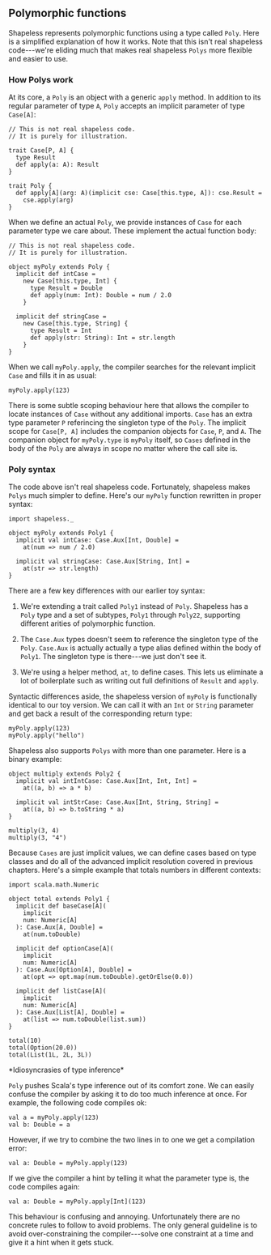 ## Polymorphic functions

Shapeless represents polymorphic functions
using a type called `Poly`.
Here is a simplified explanation of how it works.
Note that this isn't real shapeless code---we're
eliding much that makes real shapeless `Polys`
more flexible and easier to use.

### How Polys work

At its core, a `Poly` is an object with a generic `apply` method.
In addition to its regular parameter of type `A`,
`Poly` accepts an implicit parameter of type `Case[A]`:

```tut:book:silent
// This is not real shapeless code.
// It is purely for illustration.

trait Case[P, A] {
  type Result
  def apply(a: A): Result
}

trait Poly {
  def apply[A](arg: A)(implicit cse: Case[this.type, A]): cse.Result =
    cse.apply(arg)
}
```

When we define an actual `Poly`,
we provide instances of `Case`
for each parameter type we care about.
These implement the actual function body:

```tut:book:silent
// This is not real shapeless code.
// It is purely for illustration.

object myPoly extends Poly {
  implicit def intCase =
    new Case[this.type, Int] {
      type Result = Double
      def apply(num: Int): Double = num / 2.0
    }

  implicit def stringCase =
    new Case[this.type, String] {
      type Result = Int
      def apply(str: String): Int = str.length
    }
}

```

When we call `myPoly.apply`,
the compiler searches for the relevant implicit `Case`
and fills it in as usual:

```tut:book
myPoly.apply(123)
```

There is some subtle scoping behaviour here
that allows the compiler to locate instances of `Case`
without any additional imports.
`Case` has an extra type parameter `P`
referincing the singleton type of the `Poly`.
The implicit scope for `Case[P, A]` includes
the companion objects for `Case`, `P`, and `A`.
The companion object for `myPoly.type` is `myPoly` itself,
so `Cases` defined in the body of the `Poly`
are always in scope no matter where the call site is.

### Poly syntax

The code above isn't real shapeless code.
Fortunately, shapeless makes `Polys` much simpler to define.
Here's our `myPoly` function rewritten in proper syntax:

```tut:book:silent
import shapeless._

object myPoly extends Poly1 {
  implicit val intCase: Case.Aux[Int, Double] =
    at(num => num / 2.0)

  implicit val stringCase: Case.Aux[String, Int] =
    at(str => str.length)
}
```

There are a few key differences with our earlier toy syntax:

 1. We're extending a trait called `Poly1` instead of `Poly`.
    Shapeless has a `Poly` type and a set of subtypes,
    `Poly1` through `Poly22`, supporting different arities
    of polymorphic function.

 2. The `Case.Aux` types doesn't seem to reference
    the singleton type of the `Poly`.
    `Case.Aux` is actually actually a type alias
    defined within the body of `Poly1`.
    The singleton type is there---we just don't see it.

 3. We're using a helper method, `at`, to define cases.
    This lets us eliminate a lot of boilerplate
    such as writing out full definitions of `Result` and `apply`.

Syntactic differences aside,
the shapeless version of `myPoly` is functionally
identical to our toy version.
We can call it with an `Int` or `String` parameter
and get back a result of the corresponding return type:

```tut:book
myPoly.apply(123)
myPoly.apply("hello")
```

Shapeless also supports `Polys` with more than one parameter.
Here is a binary example:

```tut:book:silent
object multiply extends Poly2 {
  implicit val intIntCase: Case.Aux[Int, Int, Int] =
    at((a, b) => a * b)

  implicit val intStrCase: Case.Aux[Int, String, String] =
    at((a, b) => b.toString * a)
}
```

```tut:book
multiply(3, 4)
multiply(3, "4")
```

Because `Cases` are just implicit values,
we can define cases based on type classes
and do all of the advanced implicit resolution
covered in previous chapters.
Here's a simple example that
totals numbers in different contexts:

```tut:book:silent
import scala.math.Numeric

object total extends Poly1 {
  implicit def baseCase[A](
    implicit
    num: Numeric[A]
  ): Case.Aux[A, Double] =
    at(num.toDouble)

  implicit def optionCase[A](
    implicit
    num: Numeric[A]
  ): Case.Aux[Option[A], Double] =
    at(opt => opt.map(num.toDouble).getOrElse(0.0))

  implicit def listCase[A](
    implicit
    num: Numeric[A]
  ): Case.Aux[List[A], Double] =
    at(list => num.toDouble(list.sum))
}
```

```tut:book
total(10)
total(Option(20.0))
total(List(1L, 2L, 3L))
```

<div class="callout callout-warning">
*Idiosyncrasies of type inference*

`Poly` pushes Scala's type inference out of its comfort zone.
We can easily confuse the compiler by
asking it to do too much inference at once.
For example, the following code compiles ok:

```tut:book:silent
val a = myPoly.apply(123)
val b: Double = a
```

However, if we try to combine the two lines in to one
we get a compilation error:

```tut:book:fail
val a: Double = myPoly.apply(123)
```

If we give the compiler a hint by
telling it what the parameter type is,
the code compiles again:

```tut:book
val a: Double = myPoly.apply[Int](123)
```

This behaviour is confusing and annoying.
Unfortunately there are no concrete rules to follow to avoid problems.
The only general guideline is
to avoid over-constraining the compiler---solve one constraint at a time
and give it a hint when it gets stuck.
</div>
